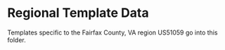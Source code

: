 # Regional Template Data
Templates specific to the Fairfax County, VA region US51059 go into this folder.
